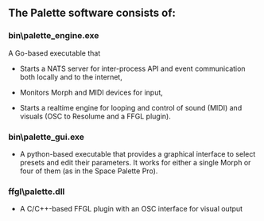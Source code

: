 ## The Palette software consists of:

### bin\palette_engine.exe

A Go-based executable that

- Starts a NATS server for inter-process
   API and event communication both locally and to the internet,

- Monitors Morph and MIDI devices for input,

- Starts a realtime engine for looping and control of
   sound (MIDI) and visuals (OSC to Resolume and a FFGL plugin).

### bin\palette_gui.exe

- A python-based executable that provides a graphical interface
to select presets and edit their parameters.  It works for either
a single Morph or four of them (as in the Space Palette Pro).


### ffgl\palette.dll

- A C/C++-based FFGL plugin with an OSC interface for visual output
